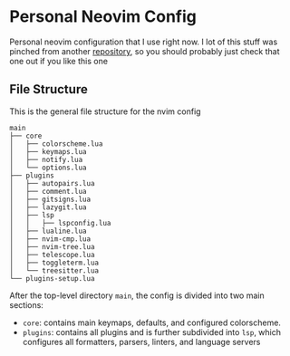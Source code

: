 # Personal Neovim Config

Personal neovim configuration that I use right now.
I lot of this stuff was pinched from another [repository](https://github.com/josean-dev/dev-environment-files),
so you should probably just check that one out if you like this one

## File Structure

This is the general file structure for the nvim config

```
main
├── core
│   ├── colorscheme.lua
│   ├── keymaps.lua
│   ├── notify.lua
│   └── options.lua
├── plugins
│   ├── autopairs.lua
│   ├── comment.lua
│   ├── gitsigns.lua
│   ├── lazygit.lua
│   ├── lsp
│   │   ├── lspconfig.lua
│   ├── lualine.lua
│   ├── nvim-cmp.lua
│   ├── nvim-tree.lua
│   ├── telescope.lua
│   ├── toggleterm.lua
│   └── treesitter.lua
└── plugins-setup.lua
```

After the top-level directory `main`, the config is divided into two main sections:

- `core`: contains main keymaps, defaults, and configured colorscheme.
- `plugins`: contains all plugins and is further subdivided into `lsp`,
  which configures all formatters, parsers, linters, and language servers
